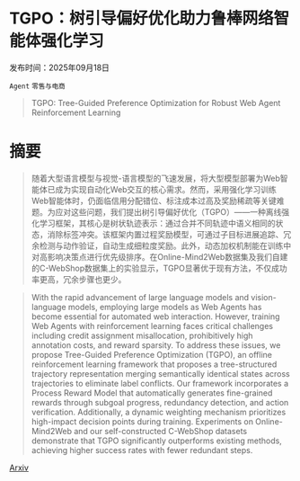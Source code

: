 # TGPO：树引导偏好优化助力鲁棒网络智能体强化学习

发布时间：2025年09月18日

`Agent` `零售与电商`

> TGPO: Tree-Guided Preference Optimization for Robust Web Agent Reinforcement Learning

# 摘要

> 随着大型语言模型与视觉-语言模型的飞速发展，将大型模型部署为Web智能体已成为实现自动化Web交互的核心需求。然而，采用强化学习训练Web智能体时，仍面临信用分配错位、标注成本过高及奖励稀疏等关键难题。为应对这些问题，我们提出树引导偏好优化（TGPO）——一种离线强化学习框架，其核心是树状轨迹表示：通过合并不同轨迹中语义相同的状态，消除标签冲突。该框架内置过程奖励模型，可通过子目标进展追踪、冗余检测与动作验证，自动生成细粒度奖励。此外，动态加权机制能在训练中对高影响决策点进行优先级排序。在Online-Mind2Web数据集及我们自建的C-WebShop数据集上的实验显示，TGPO显著优于现有方法，不仅成功率更高，冗余步骤也更少。

> With the rapid advancement of large language models and vision-language models, employing large models as Web Agents has become essential for automated web interaction. However, training Web Agents with reinforcement learning faces critical challenges including credit assignment misallocation, prohibitively high annotation costs, and reward sparsity. To address these issues, we propose Tree-Guided Preference Optimization (TGPO), an offline reinforcement learning framework that proposes a tree-structured trajectory representation merging semantically identical states across trajectories to eliminate label conflicts. Our framework incorporates a Process Reward Model that automatically generates fine-grained rewards through subgoal progress, redundancy detection, and action verification. Additionally, a dynamic weighting mechanism prioritizes high-impact decision points during training. Experiments on Online-Mind2Web and our self-constructed C-WebShop datasets demonstrate that TGPO significantly outperforms existing methods, achieving higher success rates with fewer redundant steps.

[Arxiv](https://arxiv.org/abs/2509.14172)